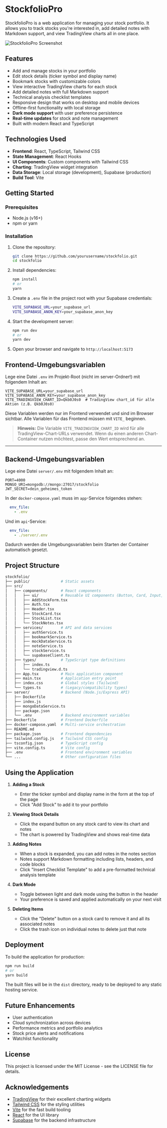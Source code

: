 # StockfolioPro

StockfolioPro is a web application for managing your stock portfolio. It allows you to track stocks you're interested in, add detailed notes with Markdown support, and view TradingView charts all in one place.

![StockfolioPro Screenshot](screenshot.png)

## Features

- Add and manage stocks in your portfolio
- Edit stock details (ticker symbol and display name)
- Bookmark stocks with customizable colors
- View interactive TradingView charts for each stock
- Add detailed notes with full Markdown support
- Technical analysis checklist templates
- Responsive design that works on desktop and mobile devices
- Offline-first functionality with local storage
- **Dark mode support** with user preference persistence
- **Real-time updates** for stock and note management
- Built with modern React and TypeScript

## Technologies Used

- **Frontend**: React, TypeScript, Tailwind CSS
- **State Management**: React Hooks
- **UI Components**: Custom components with Tailwind CSS
- **Charting**: TradingView widget integration
- **Data Storage**: Local storage (development), Supabase (production)
- **Build Tool**: Vite

## Getting Started

### Prerequisites

- Node.js (v16+)
- npm or yarn

### Installation

1. Clone the repository:

   ```bash
   git clone https://github.com/yourusername/stockfolio.git
   cd stockfolio
   ```

2. Install dependencies:

   ```bash
   npm install
   # or
   yarn
   ```

3. Create a `.env` file in the project root with your Supabase credentials:

   ```bash
   VITE_SUPABASE_URL=your_supabase_url
   VITE_SUPABASE_ANON_KEY=your_supabase_anon_key
   ```

4. Start the development server:

   ```bash
   npm run dev
   # or
   yarn dev
   ```

5. Open your browser and navigate to `http://localhost:5173`

## Frontend-Umgebungsvariablen

Lege eine Datei `.env` im Projekt-Root (nicht im server-Ordner!) mit folgendem Inhalt an:

```
VITE_SUPABASE_URL=your_supabase_url
VITE_SUPABASE_ANON_KEY=your_supabase_anon_key
VITE_TRADINGVIEW_CHART_ID=Qkb0J0s0  # TradingView chart_id für alle Aktien (z.B. Qkb0J0s0)
```

Diese Variablen werden nur im Frontend verwendet und sind im Browser sichtbar. Alle Variablen für das Frontend müssen mit `VITE_` beginnen.

> **Hinweis:** Die Variable `VITE_TRADINGVIEW_CHART_ID` wird für alle TradingView-Chart-URLs verwendet. Wenn du einen anderen Chart-Container nutzen möchtest, passe den Wert entsprechend an.

---

## Backend-Umgebungsvariablen

Lege eine Datei `server/.env` mit folgendem Inhalt an:

```
PORT=4000
MONGO_URI=mongodb://mongo:27017/stockfolio
JWT_SECRET=dein_geheimes_token
```

In der `docker-compose.yaml` muss im `app`-Service folgendes stehen:

```yaml
  env_file:
    - .env
```

Und im `api`-Service:

```yaml
  env_file:
    - ./server/.env
```

Dadurch werden die Umgebungsvariablen beim Starten der Container automatisch gesetzt.

## Project Structure

```bash
stockfolio/
├── public/              # Static assets
├── src/
│   ├── components/      # React components
│   │   ├── ui/          # Reusable UI components (Button, Card, Input, etc.)
│   │   ├── AddStockForm.tsx
│   │   ├── Auth.tsx
│   │   ├── Header.tsx
│   │   ├── StockCard.tsx
│   │   ├── StockList.tsx
│   │   └── StockNotes.tsx
│   ├── services/        # API and data services
│   │   ├── authService.ts
│   │   ├── bookmarkService.ts
│   │   ├── mockDataService.ts
│   │   ├── noteService.ts
│   │   ├── stockService.ts
│   │   └── supabaseClient.ts
│   ├── types/           # TypeScript type definitions
│   │   ├── index.ts
│   │   └── tradingview.d.ts
│   ├── App.tsx          # Main application component
│   ├── main.tsx         # Application entry point
│   ├── index.css        # Global styles (Tailwind)
│   └── types.ts         # (Legacy/compatibility types)
├── server/              # Backend (Node.js/Express API)
│   ├── Dockerfile
│   ├── index.js
│   ├── mongoDataService.ts
│   ├── package.json
│   └── .env             # Backend environment variables
├── Dockerfile           # Frontend Dockerfile
├── docker-compose.yaml  # Multi-service orchestration
├── README.md
├── package.json         # Frontend dependencies
├── tailwind.config.js   # Tailwind CSS config
├── tsconfig.json        # TypeScript config
├── vite.config.ts       # Vite config
├── .env                 # Frontend environment variables
└── ...                  # Other configuration files
```

## Using the Application

1. **Adding a Stock**
   - Enter the ticker symbol and display name in the form at the top of the page
   - Click "Add Stock" to add it to your portfolio

2. **Viewing Stock Details**
   - Click the expand button on any stock card to view its chart and notes
   - The chart is powered by TradingView and shows real-time data

3. **Adding Notes**
   - When a stock is expanded, you can add notes in the notes section
   - Notes support Markdown formatting including lists, headers, and code blocks
   - Click "Insert Checklist Template" to add a pre-formatted technical analysis template

4. **Dark Mode**
   - Toggle between light and dark mode using the button in the header
   - Your preference is saved and applied automatically on your next visit

5. **Deleting Items**
   - Click the "Delete" button on a stock card to remove it and all its associated notes
   - Click the trash icon on individual notes to delete just that note

## Deployment

To build the application for production:

```bash
npm run build
# or
yarn build
```

The built files will be in the `dist` directory, ready to be deployed to any static hosting service.

## Future Enhancements

- User authentication
- Cloud synchronization across devices
- Performance metrics and portfolio analytics
- Stock price alerts and notifications
- Watchlist functionality

## License

This project is licensed under the MIT License - see the LICENSE file for details.

## Acknowledgements

- [TradingView](https://www.tradingview.com/) for their excellent charting widgets
- [Tailwind CSS](https://tailwindcss.com/) for the styling utilities
- [Vite](https://vitejs.dev/) for the fast build tooling
- [React](https://reactjs.org/) for the UI library
- [Supabase](https://supabase.io/) for the backend infrastructure
